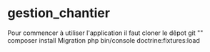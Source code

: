 # gestion_chantier
Pour commencer à utiliser l'application il faut cloner le dêpot git 
""
composer install
Migration
php bin/console doctrine:fixtures:load